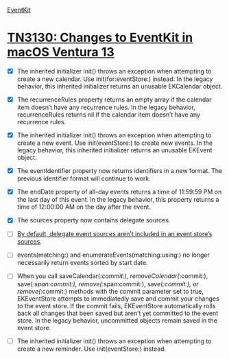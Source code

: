 [EventKit](https://developer.apple.com/documentation/eventkit)


# [TN3130: Changes to EventKit in macOS Ventura 13](https://developer.apple.com/documentation/technotes/tn3130-changes-to-eventkit-in-macos13-ventura)


- [x] The inherited initializer init() throws an exception when attempting to create a new calendar. Use init(for:eventStore:) instead. In the legacy behavior, this inherited initializer returns an unusable EKCalendar object.
- [x] The recurrenceRules property returns an empty array if the calendar item doesn’t have any recurrence rules. In the legacy behavior, recurrenceRules returns nil if the calendar item doesn’t have any recurrence rules.
- [x] The inherited initializer init() throws an exception when attempting to create a new event. Use init(eventStore:) to create new events. In the legacy behavior, this inherited initializer returns an unusable EKEvent object.
- [x] The eventIdentifier property now returns identifiers in a new format. The previous identifier format will continue to work.
- [x] The endDate property of all-day events returns a time of 11:59:59 PM on the last day of this event. In the legacy behavior, this property returns a time of 12:00:00 AM on the day after the event.
- [x] The sources property now contains delegate sources.
- [ ] [By default, delegate event sources aren’t included in an event store’s sources](https://developer.apple.com/documentation/eventkit/ekeventstore/1507419-delegatesources?language=objc). 
- [ ] events(matching:) and enumerateEvents(matching:using:) no longer necessarily return events sorted by start date.
- [ ] When you call saveCalendar(_:commit:), removeCalendar(_:commit:), save(_:span:commit:), remove(_:span:commit:), save(_:commit:), or remove(_:commit:) methods with the commit parameter set to true, EKEventStore attempts to immediatedly save and commit your changes to the event store. If the commit fails, EKEventStore automatically rolls back all changes that been saved but aren’t yet committed to the event store. In the legacy behavior, uncommitted objects remain saved in the event store.
- [ ] The inherited initializer init() throws an exception when attempting to create a new reminder. Use init(eventStore:) instead.

